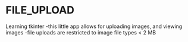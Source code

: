 # FILE_UPLOAD
Learning tkinter
-this little app allows for  uploading images, and viewing images
-file uploads are restricted to image file types < 2 MB
